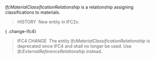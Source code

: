 ﻿_IfcMaterialClassificationRelationship_ is a relationship assigning classifications to materials.

> HISTORY  New entity in IFC2x.

{ .change-ifc4}
> IFC4 CHANGE  The entity _IfcMaterialClassificationRelationship_ is deprecated since IFC4 and shall no longer be used. Use _IfcExternalReferenceRelationship_ instead.

